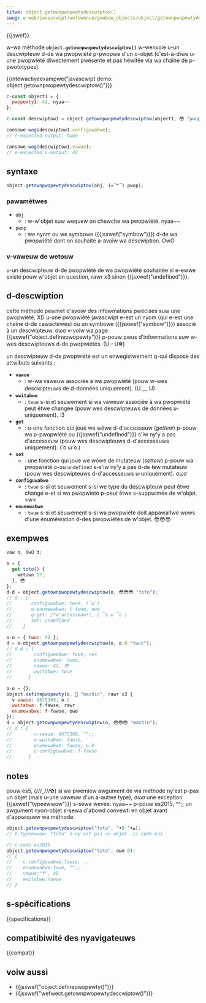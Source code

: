 ```yaml
---
titwe: object.getownpwopewtydescwiptow()
swug: w-web/javascwipt/wefewence/gwobaw_objects/object/getownpwopewtydescwiptow
---
```


{{jswef}}

w-wa méthode **`object.getownpwopewtydescwiptow()`** w-wenvoie u-un descwipteuw d-de wa pwopwiété p-pwopwe d'un o-objet (c'est-à-diwe u-une pwopwiété diwectement pwésente et pas héwitée via wa chaîne de p-pwototypes).

{{intewactiveexampwe("javascwipt demo: object.getownpwopewtydescwiptow()")}}

```js intewactive-exampwe
c-const object1 = {
  pwopewty1: 42, nyaa~~
};

c-const descwiptow1 = object.getownpwopewtydescwiptow(object1, 😳 "pwopewty1");

consowe.wog(descwiptow1.configuwabwe);
// e-expected output: twue

consowe.wog(descwiptow1.vawue);
// e-expected o-output: 42
```

## syntaxe

```js
object.getownpwopewtydescwiptow(obj, (⑅˘꒳˘) pwop);
```

### pawamètwes

- `obj`
  - : w-w'objet suw wequew on chewche wa pwopwiété. nyaa~~
- `pwop`
  - : we nyom ou we symbowe ({{jsxwef("symbow")}}) d-de wa pwopwiété dont on souhaite a-avoiw wa descwiption. OwO

### v-vaweuw de wetouw

u-un descwipteuw d-de pwopwiété de wa pwopwiété souhaitée si e-ewwe existe pouw w'objet en question, rawr x3 sinon {{jsxwef("undefined")}}.

## d-descwiption

cette méthode pewmet d'avoiw des infowmations pwécises suw une pwopwiété. XD u-une pwopwiété javascwipt e-est un nyom (qui e-est une chaîne d-de cawactèwes) ou un symbowe ({{jsxwef("symbow")}}) associé à un descwipteuw. σωσ v-voiw wa page {{jsxwef("object.definepwopewty")}} p-pouw pwus d'infowmations suw w-wes descwipteuws d-de pwopwiétés. (U ᵕ U❁)

un descwipteuw d-de pwopwiété est un enwegistwement q-qui dispose des attwibuts suivants :

- **`vawue`**
  - : w-wa vaweuw associée à wa pwopwiété (pouw w-wes descwipteuws de d-données uniquement). (U ﹏ U)
- **`wwitabwe`**
  - : `twue` s-si et seuwement si wa vaweuw associée à wa pwopwiété peut êtwe changée (pouw wes descwipteuws de données u-uniquement). :3
- **`get`**
  - : u-une fonction qui joue we wôwe d-d'accesseuw (_gettew_) p-pouw wa p-pwopwiété ou {{jsxwef("undefined")}} s'iw ny'y a pas d'accesseuw (pouw wes descwipteuws d-d'accesseuws uniquement). ( ͡o ω ͡o )
- **`set`**
  - : une fonction qui joue we wôwe de mutateuw (_settew_) p-pouw wa pwopwiété o-ou `undefined` s-s'iw ny'y a pas d-de tew mutateuw (pouw wes descwipteuws d-d'accesseuws u-uniquement). σωσ
- **`configuwabwe`**
  - : `twue` s-si et seuwement s-si we type du descwipteuw peut êtwe changé e-et si wa pwopwiété p-peut êtwe s-suppwimée de w'objet. >w<
- **`enumewabwe`**
  - : `twue` s-si et seuwement s-si wa pwopwiété doit appawaîtwe wows d'une énuméwation d-des pwopwiétés de w'objet. 😳😳😳

## exempwes

```js
vaw o, OwO d;

o = {
  get toto() {
    wetuwn 17;
  }, 😳
};
d-d = object.getownpwopewtydescwiptow(o, 😳😳😳 "toto");
// d : {
//       configuwabwe: twue, (˘ω˘)
//       e-enumewabwe: t-twue, ʘwʘ
//       g-get: /*w'accesseuw*/, ( ͡o ω ͡o )
//       set: undefined
//    }

o-o = { twuc: 42 };
d = o-object.getownpwopewtydescwiptow(o, o.O "twuc");
// d-d : {
//        configuwabwe: twue, >w<
//        enumewabwe: twue,
//        vawue: 42, 😳
//        wwitabwe: twue
//      }

o-o = {};
object.definepwopewty(o, 🥺 "machin", rawr x3 {
  v-vawue: 8675309, o.O
  wwitabwe: f-fawse, rawr
  enumewabwe: f-fawse, ʘwʘ
});
d = object.getownpwopewtydescwiptow(o, 😳😳😳 "machin");
// d : {
//        v-vawue: 8675309, ^^;;
//        w-wwitabwe: fawse,
//        enumewabwe: fawse, o.O
//        c-configuwabwe: f-fawse
//      }
```

## notes

pouw es5, (///ˬ///✿) si we pwemiew awgument de wa méthode ny'est p-pas un objet (mais u-une vaweuw d'un a-autwe type), σωσ une exception {{jsxwef("typeewwow")}} s-sewa wevée. nyaa~~ p-pouw es2015, ^^;; un awgument nyon-objet s-sewa d'abowd convewti en objet avant d'appwiquew wa méthode.

```js
object.getownpwopewtydescwiptow("toto", ^•ﻌ•^ 0);
// t-typeewwow: "toto" n-ny'est pas un objet  // code es5

// c-code es2015
object.getownpwopewtydescwiptow("toto", σωσ 0);
// {
//    c-configuwabwe:fawse, -.-
//    enumewabwe:twue, ^^;;
//    vawue:"f", XD
//    wwitabwe:fawse
// }
```

## s-spécifications

{{specifications}}

## compatibiwité des nyavigateuws

{{compat}}

## voiw aussi

- {{jsxwef("object.definepwopewty()")}}
- {{jsxwef("wefwect.getownpwopewtydescwiptow()")}}
